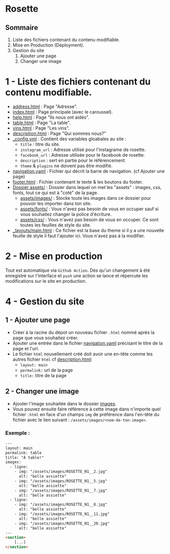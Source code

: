 # Rosette
## Sommaire

1) Liste des fichiers contenant du contenu modifiable.
2) Mise en Production (Deployment).
3) Gestion du site
    1) Ajouter une page
    2) Changer une image

# 1 - Liste des fichiers contenant du contenu modifiable.
- [address.html](./address.html) : Page "Adresse".
- [index.html](./index.html) : Page principale (avec le caroussel).
- [help.html](./help.html) : Page "Ils nous ont aidés".
- [table.html](./table.html) : Page "La table".
- [vins.html](./vins.html) : Page "Les vins".
- [description.html](./description.html) : Page "Qui sommes nous?"
- [_config.yml](./_config.yml) : Contient des variables gloabales au site :
    - `title` : titre du site.
    - `instagram_url` : Adresse utilisé pour l'instagrame de rosette.
    - `facebook_url` : Adresse utilisée pour le facebook de rosette.
    - `description` : sert en partie pour le référencement.
    - `theme` & `plugins` ne doivent pas être modifié.
- [navigation.yaml](./_data/navigation.yaml) : Fichier qui décrit la barre de navigation. (cf Ajouter une page)
- [footer.html](./_includes/footer.html) : Fichier contenant le texte & les boutons du footer.
- [Dossier assets/](./assets/) : Dossier dans lequel on met les "assets" : images, css, fonts, tout ce qui est à "coté" de la page.
    - [assets/images/](./assets/images/) : Stocke toute les images dans ce dossier pour pouvoir les importer dans ton site.
    - [assets/fonts/](./assets/fonts/) : Vous n'avez pas besoin de vous en occuper sauf si vous souhaitez changer la police d'écriture.
    - [assets/css/](./assets/css/) : Vous n'avez pas besoin de vous en occuper. Ce sont toutes les feuilles de style du site.
- [_layouts/main.html](./_layouts/main.html) : Ce fichier est la base du theme si il y a une nouvelle feuille de style il faut l'ajouter ici. Vous n'avez pas à la modifier.

# 2 - Mise en production
Tout est automatique via `Github Action`.
Dès qu'un changement à été enregistré sur l'interface et `push` une action se lance et répercute les modifications sur le site en production.

# 4 - Gestion du site
## 1 - Ajouter une page
- Créer à la racine du dépot un nouveau fichier `.html` nommé après la page que vous souhaitez créer.
- Ajouter une entrée dans le fichier [navigation.yaml](./_data/navigation.yaml) précisant le titre de la page et l'url.
- Le fichier `html` nouvellement créé doit avoir une en-tête comme les autres fichier `html` cf [description.html](./description.html):
    - `layout: main`
    - `permalink:` url de la page
    - `title:` titre de la page 

## 2 - Changer une image
- Ajouter l'image souhaitée dans le dossier [images](./assets/images/).
- Vous pouvez ensuite faire référence à cette image dans n'importe quel fichier `.html` en face d'un champs `img` de préférence dans l'en-tête du fichier avec le lien suivant : `/assets/images/<nom-de-ton-image>`.

### Exemple : 
```html
---
layout: main
permalink: table
title: "À table!"
images:
  - ligne:
    - img: "/assets/images/ROSETTE_N1__2.jpg"
      alt: "belle assiette"
    - img: "/assets/images/ROSETTE_N1__5.jpg"
      alt: "belle assiette"
    - img: "/assets/images/ROSETTE_N1__7.jpg"
      alt: "belle assiette"
  - ligne:
    - img: "/assets/images/ROSETTE_N1__8.jpg"
      alt: "belle assiette"
    - img: "/assets/images/ROSETTE_N1__11.jpg"
      alt: "belle assiette"
    - img: "/assets/images/ROSETTE_N1__20.jpg"
      alt: "belle assiette"
---
<section>
    [...]
</section>
```